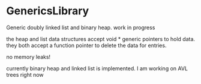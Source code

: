 # GenericsLibrary
Generic doubly linked list and binary heap. work in progress

the heap and list data structures accept void * generic pointers to hold data. 
they both accept a function pointer to delete the data for entries. 

no memory leaks!

currently binary heap and linked list is implemented. I am working on AVL trees right now
